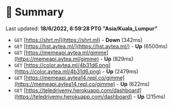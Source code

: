 # 📖 Summary
Last updated: **18/6/2022, 6:59:28 PTG "Asia/Kuala_Lumpur"**

- `GET` [https://shrt.ml](https://shrt.ml) - **Down** (342ms)
- `GET` [https://hst.aytea.ml/](https://hst.aytea.ml/) - **Up** (6500ms)
- `GET` [https://memeapi.aytea.ml/gimme](https://memeapi.aytea.ml/gimme) - **Up** (829ms)
- `GET` [https://color.aytea.ml/4b31d6.png](https://color.aytea.ml/4b31d6.png) - **Up** (2479ms)
- `GET` [https://memeapi.aytea14.repl.co/gimme](https://memeapi.aytea14.repl.co/gimme) - **Up** (622ms)
- `GET` [https://teledrivemy.herokuapp.com/dashboard](https://teledrivemy.herokuapp.com/dashboard) - **Up** (215ms)
